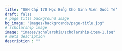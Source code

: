 ```yaml
---
title: "UEH Cấp 170 Học Bổng Cho Sinh Viên Quốc Tế"
draft: false
# page title background image
bg_image: "images/backgrounds/page-title.jpg"
# scholarship image
image: "images/scholarship/scholarship-item-1.jpg"
# meta description
description : ""
---
```

